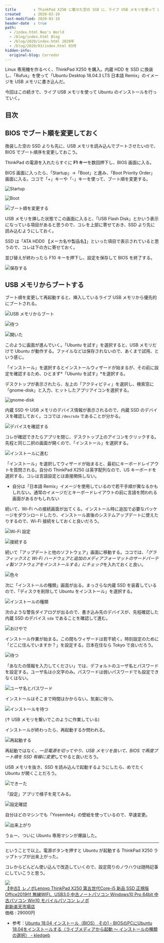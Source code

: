 ```yaml
---
title        : ThinkPad X250 に載せた空の SSD に、ライブ USB メモリを使って Ubuntu をインストールする
created      : 2020-03-19
last-modified: 2020-03-19
header-date  : true
path:
  - /index.html Neo's World
  - /blog/index.html Blog
  - /blog/2020/index.html 2020年
  - /blog/2020/03/index.html 03月
hidden-info:
  original-blog: Corredor
---
```


Linux 専用機を作るべく、ThinkPad X250 を購入。内蔵 HDD を SSD に換装し、「Rufus」を使って「Ubuntu Desktop 18.04.3 LTS 日本語 Remix」のイメージを USB メモリに書き込んだ。

今回はこの続きで、ライブ USB メモリを使って Ubuntu のインストールを行っていく。

## 目次

## BIOS でブート順を変更しておく

換装した空の SSD よりも先に、USB メモリを読み込んでブートさせたいので、BIOS でブート順序を変更しておこう。

ThinkPad の電源を入れたらすぐに **F1 キー**を数回押下し、BIOS 画面に入る。

BIOS 画面に入ったら、「Startup」→「Boot」と進み、「Boot Priority Order」画面に入る。ココで「+」キーや「-」キーを使って、ブート順を変更する。

![Startup](17-02-05.jpg)

![Boot](17-02-01.jpg)

![ブート順を変更する](17-02-02.jpg)

USB メモリを挿した状態でこの画面に入ると、「USB Flash Disk」とかいう表示になっている項目があると思うので、コレを上部に寄せておき、SSD より先に読み込むようにしておく。

SSD は「ATA HDD0 【メーカ名や製品名】」といった項目で表示されていると思うので、コレは下の方に寄せておく。

並び替えが終わったら F10 キーを押下し、設定を保存して BIOS を終了する。

![保存する](17-02-03.jpg)

## USB メモリからブートする

ブート順を変更して再起動すると、挿入しているライブ USB メモリから優先的にブートされる。

![USB メモリからブート](19-02-18.jpg)

![待つ](19-02-17.jpg)

![開いた](19-02-01.jpg)

このように画面が進んでいく。「Ubuntu を試す」を選択すると、USB メモリだけで Ubuntu が動作する。ファイルなどは保存されないので、あくまで試用、という感じ。

「インストール」を選択するとインストールウィザードが始まるが、その前に設定を確認するため、ひとまず*「Ubuntu を試す」*を選択する。

デスクトップが表示されたら、左上の「アクティビティ」を選択し、検索窓に「gnome-disk」と入力、ヒットしたアプリアイコンを選択する。

![gnome-disk](19-02-02.jpg)

内蔵 SSD や USB メモリのデバイス情報が表示されるので、内蔵 SSD のデバイスを確認しておく。ココでは `/dev/sda` であることが分かる。

![デバイスを確認する](19-02-03.jpg)

コレが確認できたらアプリを閉じ、デスクトップ上のアイコンをクリックする。先程と同じ二択の画面が開くので、「インストール」を選択する。

![インストールに進む](19-02-04.jpg)

「インストール」を選択してウィザードが始まると、最初にキーボードレイアウトを質問される。自分の ThinkPad X250 は英字配列なので、US キーボードを選択する。コレは言語設定とは直接関係しない。

- 自分は「日本語 Remix」イメージを使用しているので若干手順が異なるかもしれない。通常のイメージだとキーボードレイアウトの前に言語を問われる画面があるかもしれない

続いて、Wi-Fi への接続画面が出てくる。インストール時に追加で必要なパッケージをダウンロードしたり、インストール直後のシステムアップデートに使えたりするので、Wi-Fi 接続をしておくと良いだろう。

![Wi-Fi 設定](19-02-05.jpg)

![接続する](19-02-06.jpg)

続いて「アップデートと他のソフトウェア」画面に移動する。ココでは、*「グラフィックスと Wi-Fi ハードウェアと追加のメディアフォーマットのサードパーティ製ソフトウェアをインストールする」にチェック*を入れておくと良い。

![色々](19-02-07.jpg)

次に「インストールの種類」画面が出る。まっさらな内蔵 SSD を装着しているので、「ディスクを削除して Ubuntu をインストール」を選択する。

![インストールの種類](19-02-08.jpg)

次のような警告ダイアログが出るので、書き込み先のデバイスが、先程確認した内蔵 SSD のデバイス `sda` であることを確認して進む。

![おけやで](19-02-09.jpg)

インストール作業が始まる。この間もウィザードは若干続く。時刻設定のために「どこに住んでいますか？」を設定する。日本在住なら Tokyo で良いだろう。

![待つ](19-02-10.jpg)

「あなたの情報を入力してください」では、デフォルトのユーザ名とパスワードを設定する。ユーザ名は小文字のみ。パスワードは弱いパスワードでも設定できなくはない。

![ユーザ名とパスワード](19-02-11.jpg)

インストールはそこまで時間はかからない。気楽に待つ。

![インストールを待つ](19-02-12.jpg)

(↑ USB メモリを繋いでこのように作業している)

インストールが終わったら、再起動するか問われる。

![再起動する](19-02-13.jpg)

再起動ではなく、*一旦電源を切ってやり、USB メモリを抜いて、BIOS で再度ブート順を SSD 有線に変更*してやると良いだろう。

USB メモリを抜き、SSD を読み込んで起動するようにしたら、めでたく Ubuntu が開くことだろう。

![できーた](19-02-14.jpg)

「設定」アプリで様子を見てみる。

![設定確認](19-02-15.jpg)

自分はどのマシンでも「Yosemite4」の壁紙を使っているので、早速変更。

![出来上がり](19-02-16.jpg)

うぉー、ついに Ubuntu 専用マシンが爆誕した。

---

ということで以上。電源ボタンを押すと Ubuntu が起動する ThinkPad X250 ラップトップが出来上がった。

コレからどんどん使い込んで改造していくので、設定周りのノウハウは随時記事にしていこうと思う。

<div class="ad-rakuten">
  <div class="ad-rakuten-image">
    <a href="https://hb.afl.rakuten.co.jp/hgc/g00qvs62.waxyccdc.g00qvs62.waxyd989/?pc=https%3A%2F%2Fitem.rakuten.co.jp%2Fcreatenew%2F191224286302%2F&amp;m=http%3A%2F%2Fm.rakuten.co.jp%2Fcreatenew%2Fi%2F10013823%2F">
      <img src="https://thumbnail.image.rakuten.co.jp/@0_mall/createnew/cabinet/pc/lenovo/06965622/imgrc0127723612.jpg?_ex=128x128">
    </a>
  </div>
  <div class="ad-rakuten-info">
    <div class="ad-rakuten-title">
      <a href="https://hb.afl.rakuten.co.jp/hgc/g00qvs62.waxyccdc.g00qvs62.waxyd989/?pc=https%3A%2F%2Fitem.rakuten.co.jp%2Fcreatenew%2F191224286302%2F&amp;m=http%3A%2F%2Fm.rakuten.co.jp%2Fcreatenew%2Fi%2F10013823%2F">【中古】レノボLenovo ThinkPad X250 第五世代Core-i5 新品 SSD 正規版Office2019付 無線WIFI、USB3.0 中古ノートパソコン Windows10 Pro 64bit 中古パソコン Win10 モバイルパソコン レノボ</a>
    </div>
    <div class="ad-rakuten-shop">
      <a href="https://hb.afl.rakuten.co.jp/hgc/g00qvs62.waxyccdc.g00qvs62.waxyd989/?pc=https%3A%2F%2Fwww.rakuten.co.jp%2Fcreatenew%2F&amp;m=http%3A%2F%2Fm.rakuten.co.jp%2Fcreatenew%2F">創新楽天市場店</a>
    </div>
    <div class="ad-rakuten-price">価格 : 29000円</div>
  </div>
</div>

- 参考：[Ubuntu 18.04 インストール（BIOS） その1 - BIOSのPCにUbuntu 18.04をインストールする（ライブメディアから起動 〜 インストールの種類の選択） - kledgeb](https://kledgeb.blogspot.com/2018/04/ubuntu-1804-bios-1-biospcubuntu-1804.html)
